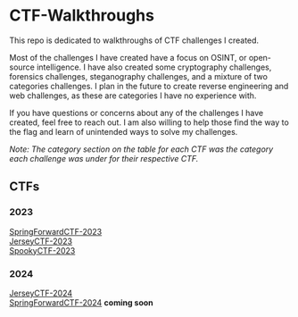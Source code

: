 # CTF-Walkthroughs
This repo is dedicated to walkthroughs of CTF challenges I created.<br>

Most of the challenges I have created have a focus on OSINT, or open-source intelligence. I have also created some cryptography challenges, forensics challenges, steganography challenges, and a mixture of two categories challenges. I plan in the future to create reverse engineering and web challenges, as these are categories I have no experience with.<br>

If you have questions or concerns about any of the challenges I have created, feel free to reach out. I am also willing to help those find the way to the flag and learn of unintended ways to solve my challenges.<br>

*Note: The category section on the table for each CTF was the category each challenge was under for their respective CTF.*

## CTFs
### 2023
[SpringForwardCTF-2023](springforwardctf-2023)<br>
[JerseyCTF-2023](jerseyctf-2023)<br>
[SpookyCTF-2023](spookyctf-2023)<br>

### 2024
[JerseyCTF-2024](jerseyctf-2024)<br>
[SpringForwardCTF-2024](springforwardctf-2024) **coming soon**<br>
